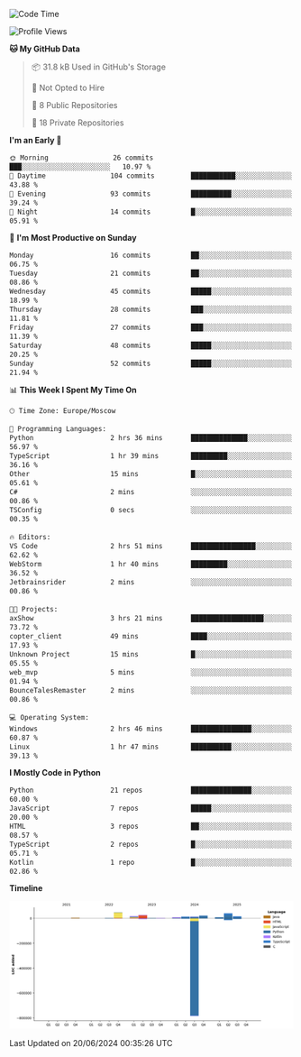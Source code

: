 <!--START_SECTION:waka-->
![Code Time](http://img.shields.io/badge/Code%20Time-374%20hrs%2015%20mins-blue)

![Profile Views](http://img.shields.io/badge/Profile%20Views-0-blue)

**🐱 My GitHub Data** 

> 📦 31.8 kB Used in GitHub's Storage 
 > 
> 🚫 Not Opted to Hire
 > 
> 📜 8 Public Repositories 
 > 
> 🔑 18 Private Repositories 
 > 
**I'm an Early 🐤** 

```text
🌞 Morning                26 commits          ███░░░░░░░░░░░░░░░░░░░░░░   10.97 % 
🌆 Daytime                104 commits         ███████████░░░░░░░░░░░░░░   43.88 % 
🌃 Evening                93 commits          ██████████░░░░░░░░░░░░░░░   39.24 % 
🌙 Night                  14 commits          █░░░░░░░░░░░░░░░░░░░░░░░░   05.91 % 
```
📅 **I'm Most Productive on Sunday** 

```text
Monday                   16 commits          ██░░░░░░░░░░░░░░░░░░░░░░░   06.75 % 
Tuesday                  21 commits          ██░░░░░░░░░░░░░░░░░░░░░░░   08.86 % 
Wednesday                45 commits          █████░░░░░░░░░░░░░░░░░░░░   18.99 % 
Thursday                 28 commits          ███░░░░░░░░░░░░░░░░░░░░░░   11.81 % 
Friday                   27 commits          ███░░░░░░░░░░░░░░░░░░░░░░   11.39 % 
Saturday                 48 commits          █████░░░░░░░░░░░░░░░░░░░░   20.25 % 
Sunday                   52 commits          █████░░░░░░░░░░░░░░░░░░░░   21.94 % 
```


📊 **This Week I Spent My Time On** 

```text
🕑︎ Time Zone: Europe/Moscow

💬 Programming Languages: 
Python                   2 hrs 36 mins       ██████████████░░░░░░░░░░░   56.97 % 
TypeScript               1 hr 39 mins        █████████░░░░░░░░░░░░░░░░   36.16 % 
Other                    15 mins             █░░░░░░░░░░░░░░░░░░░░░░░░   05.61 % 
C#                       2 mins              ░░░░░░░░░░░░░░░░░░░░░░░░░   00.86 % 
TSConfig                 0 secs              ░░░░░░░░░░░░░░░░░░░░░░░░░   00.35 % 

🔥 Editors: 
VS Code                  2 hrs 51 mins       ████████████████░░░░░░░░░   62.62 % 
WebStorm                 1 hr 40 mins        █████████░░░░░░░░░░░░░░░░   36.52 % 
Jetbrainsrider           2 mins              ░░░░░░░░░░░░░░░░░░░░░░░░░   00.86 % 

🐱‍💻 Projects: 
axShow                   3 hrs 21 mins       ██████████████████░░░░░░░   73.72 % 
copter_client            49 mins             ████░░░░░░░░░░░░░░░░░░░░░   17.93 % 
Unknown Project          15 mins             █░░░░░░░░░░░░░░░░░░░░░░░░   05.55 % 
web_mvp                  5 mins              ░░░░░░░░░░░░░░░░░░░░░░░░░   01.94 % 
BounceTalesRemaster      2 mins              ░░░░░░░░░░░░░░░░░░░░░░░░░   00.86 % 

💻 Operating System: 
Windows                  2 hrs 46 mins       ███████████████░░░░░░░░░░   60.87 % 
Linux                    1 hr 47 mins        ██████████░░░░░░░░░░░░░░░   39.13 % 
```

**I Mostly Code in Python** 

```text
Python                   21 repos            ███████████████░░░░░░░░░░   60.00 % 
JavaScript               7 repos             █████░░░░░░░░░░░░░░░░░░░░   20.00 % 
HTML                     3 repos             ██░░░░░░░░░░░░░░░░░░░░░░░   08.57 % 
TypeScript               2 repos             █░░░░░░░░░░░░░░░░░░░░░░░░   05.71 % 
Kotlin                   1 repo              █░░░░░░░░░░░░░░░░░░░░░░░░   02.86 % 
```



**Timeline**

![Lines of Code chart](https://raw.githubusercontent.com/adlemx/adlemx/main/assets/bar_graph.png)


 Last Updated on 20/06/2024 00:35:26 UTC
<!--END_SECTION:waka-->
